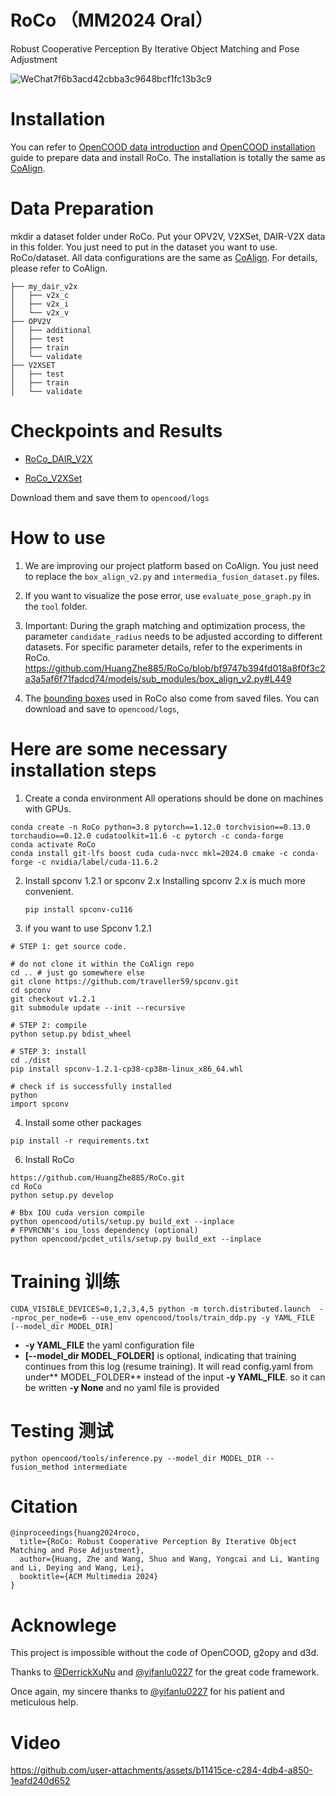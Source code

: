 # RoCo  （MM2024 Oral）
Robust Cooperative Perception By Iterative Object Matching and Pose Adjustment


![WeChat7f6b3acd42cbba3c9648bcf1fc13b3c9](https://github.com/user-attachments/assets/5674d1f6-5b57-4f09-b129-151f4130739f)

# Installation
You can refer to [OpenCOOD data introduction](https://opencood.readthedocs.io/en/latest/md_files/data_intro.html) and [OpenCOOD installation](https://opencood.readthedocs.io/en/latest/md_files/installation.html) guide to prepare data and install RoCo. The installation is totally the same as [CoAlign](https://udtkdfu8mk.feishu.cn/docx/LlMpdu3pNoCS94xxhjMcOWIynie).

# Data Preparation

mkdir a dataset folder under RoCo. Put your OPV2V, V2XSet, DAIR-V2X data in this folder. You just need to put in the dataset you want to use.
RoCo/dataset. All data configurations are the same as [CoAlign](https://github.com/yifanlu0227/CoAlign?tab=readme-ov-file). For details, please refer to CoAlign.

```
├── my_dair_v2x 
│   ├── v2x_c
│   ├── v2x_i
│   └── v2x_v
├── OPV2V
│   ├── additional
│   ├── test
│   ├── train
│   └── validate
├── V2XSET
│   ├── test
│   ├── train
│   └── validate
```
# Checkpoints and Results
* [RoCo_DAIR_V2X](https://drive.google.com/drive/folders/12alJjt4O_0SB3vTrosz7GmrWMqM9qLn7)

* [ RoCo_V2XSet](https://drive.google.com/drive/folders/1iy_T6EZ-s5VcNK-5tJ81TsORHdk1165F)

Download them and save them to  `opencood/logs`

#  How to use
1.  We are improving our project platform based on CoAlign. You just need to replace the `box_align_v2.py` and `intermedia_fusion_dataset.py` files.

2.  If you want to visualize the pose error, use `evaluate_pose_graph.py` in the `tool` folder.
3.  Important: During the graph matching and optimization process, the parameter `candidate_radius` needs to be adjusted according to different datasets. For specific parameter details, refer to the experiments in RoCo. https://github.com/HuangZhe885/RoCo/blob/bf9747b394fd018a8f0f3c2a3a5af6f71fadcd74/models/sub_modules/box_align_v2.py#L449
4.  The [bounding boxes](https://drive.google.com/drive/folders/1otDzESlepuhRBE4ZgJQfpArnpG1TG8uu) used in RoCo also come from saved files. You can download and save to `opencood/logs`,


# Here are some necessary installation steps 
1.  Create a conda environment
   All operations should be done on machines with GPUs.
   ```
   conda create -n RoCo python=3.8 pytorch==1.12.0 torchvision==0.13.0 torchaudio==0.12.0 cudatoolkit=11.6 -c pytorch -c conda-forge
   conda activate RoCo 
   conda install git-lfs boost cuda cuda-nvcc mkl=2024.0 cmake -c conda-forge -c nvidia/label/cuda-11.6.2
   ```
2. Install spconv 1.2.1 or spconv 2.x
     Installing spconv 2.x is much more convenient.
    ```
    pip install spconv-cu116
   ```
3. if you want to use Spconv 1.2.1
```
# STEP 1: get source code. 

# do not clone it within the CoAlign repo
cd .. # just go somewhere else
git clone https://github.com/traveller59/spconv.git 
cd spconv
git checkout v1.2.1
git submodule update --init --recursive 

# STEP 2: compile
python setup.py bdist_wheel

# STEP 3: install
cd ./dist
pip install spconv-1.2.1-cp38-cp38m-linux_x86_64.whl

# check if is successfully installed
python 
import spconv
```
4. Install some other packages

```pip install -r requirements.txt```

6. Install RoCo
```
https://github.com/HuangZhe885/RoCo.git
cd RoCo
python setup.py develop

# Bbx IOU cuda version compile
python opencood/utils/setup.py build_ext --inplace 
# FPVRCNN's iou_loss dependency (optional)
python opencood/pcdet_utils/setup.py build_ext --inplace 
```
# Training 训练
```
CUDA_VISIBLE_DEVICES=0,1,2,3,4,5 python -m torch.distributed.launch  --nproc_per_node=6 --use_env opencood/tools/train_ddp.py -y YAML_FILE [--model_dir MODEL_DIR]
```
* **-y YAML_FILE**  the yaml configuration file
* **[--model_dir MODEL_FOLDER]** is optional, indicating that training continues from this log (resume training). It will read config.yaml from under** MODEL_FOLDER** instead of the input **-y YAML_FILE**. so it can be written **-y None** and no yaml file is provided

# Testing 测试
```
python opencood/tools/inference.py --model_dir MODEL_DIR --fusion_method intermediate
```


# Citation
```
@inproceedings{huang2024roco,
  title={RoCo: Robust Cooperative Perception By Iterative Object Matching and Pose Adjustment},
  author={Huang, Zhe and Wang, Shuo and Wang, Yongcai and Li, Wanting and Li, Deying and Wang, Lei},
  booktitle={ACM Multimedia 2024}
}
```
#  Acknowlege
This project is impossible without the code of OpenCOOD, g2opy and d3d.

Thanks to [@DerrickXuNu](https://github.com/DerrickXuNu) and [@yifanlu0227](https://github.com/yifanlu0227)  for the great code framework.

Once again, my sincere thanks to [@yifanlu0227](https://github.com/yifanlu0227)  for his patient and meticulous help.

#  Video

https://github.com/user-attachments/assets/b11415ce-c284-4db4-a850-1eafd240d652











